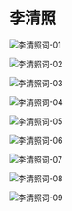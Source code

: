 李清照
===

![李清照词-01](./poetry/1.jpg)

![李清照词-02](./poetry/2.jpg)

![李清照词-03](./poetry/3.jpg)

![李清照词-04](./poetry/4.jpg)

![李清照词-05](./poetry/5.jpg)

![李清照词-06](./poetry/6.jpg)

![李清照词-07](./poetry/7.jpg)

![李清照词-08](./poetry/8.jpg)

![李清照词-09](./poetry/9.jpg)